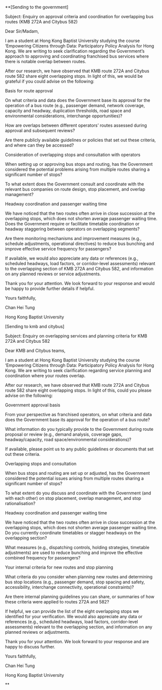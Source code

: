 **[Sending to the government]

Subject: Enquiry on approval criteria and coordination for overlapping bus routes (KMB 272A and Citybus 582)

Dear Sir/Madam,

I am a student at Hong Kong Baptist University studying the course ‘Empowering Citizens through Data: Participatory Policy Analysis for Hong Kong. We are writing to seek clarification regarding the Government’s approach to approving and coordinating franchised bus services where there is notable overlap between routes.

After our research, we have observed that KMB route 272A and Citybus route 582 share eight overlapping stops. In light of this, we would be grateful if you could advise on the following:

Basis for route approval

On what criteria and data does the Government base its approval for the operation of a bus route (e.g., passenger demand, network coverage, capacity and headway, duplication thresholds, road space and environmental considerations, interchange opportunities)?

How are overlaps between different operators’ routes assessed during approval and subsequent reviews?

Are there publicly available guidelines or policies that set out these criteria, and where can they be accessed?

Consideration of overlapping stops and consultation with operators

When setting up or approving bus stops and routing, has the Government considered the potential problems arising from multiple routes sharing a significant number of stops?

To what extent does the Government consult and coordinate with the relevant bus companies on route design, stop placement, and overlap management?

Headway coordination and passenger waiting time

We have noticed that the two routes often arrive in close succession at the overlapping stops, which does not shorten average passenger waiting time. Does the Government require or facilitate timetable coordination or headway staggering between operators on overlapping segments?

Are there monitoring mechanisms and improvement measures (e.g., schedule adjustments, operational directives) to reduce bus bunching and improve effective service frequency for passengers?

If available, we would also appreciate any data or references (e.g., scheduled headways, load factors, or corridor-level assessments) relevant to the overlapping section of KMB 272A and Citybus 582, and information on any planned reviews or service adjustments.

Thank you for your attention. We look forward to your response and would be happy to provide further details if helpful.

Yours faithfully,

Chan Hei Tung

Hong Kong Baptist University

[Sending to kmb and citybus]

Subject: Enquiry on overlapping services and planning criteria for KMB 272A and Citybus 582

Dear KMB and Citybus teams,

I am a student at Hong Kong Baptist University studying the course ‘Empowering Citizens through Data: Participatory Policy Analysis for Hong Kong. We are writing to seek clarification regarding service planning and coordination where your routes overlap.

After our research, we have observed that KMB route 272A and Citybus route 582 share eight overlapping stops. In light of this, could you please advise on the following:

Government approval basis

From your perspective as franchised operators, on what criteria and data does the Government base its approval for the operation of a bus route?

What information do you typically provide to the Government during route proposal or review (e.g., demand analysis, coverage gaps, headway/capacity, road space/environmental considerations)?

If available, please point us to any public guidelines or documents that set out these criteria.

Overlapping stops and consultation

When bus stops and routing are set up or adjusted, has the Government considered the potential issues arising from multiple routes sharing a significant number of stops?

To what extent do you discuss and coordinate with the Government (and with each other) on stop placement, overlap management, and stop rationalisation?

Headway coordination and passenger waiting time

We have noticed that the two routes often arrive in close succession at the overlapping stops, which does not shorten average passenger waiting time. Do you currently coordinate timetables or stagger headways on the overlapping section?

What measures (e.g., dispatching controls, holding strategies, timetable adjustments) are used to reduce bunching and improve the effective combined frequency for passengers?

Your internal criteria for new routes and stop planning

What criteria do you consider when planning new routes and determining bus stop locations (e.g., passenger demand, stop spacing and safety, accessibility, interchange connectivity, operational constraints)?

Are there internal planning guidelines you can share, or summaries of how these criteria were applied to routes 272A and 582?

If helpful, we can provide the list of the eight overlapping stops we identified for your verification. We would also appreciate any data or references (e.g., scheduled headways, load factors, corridor-level assessments) relevant to the overlapping section, and information on any planned reviews or adjustments.

Thank you for your attention. We look forward to your response and are happy to discuss further.

Yours faithfully,

Chan Hei Tung

Hong Kong Baptist University

**
